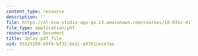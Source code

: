 ```yaml
---
content_type: resource
description: ''
file: https://ol-ocw-studio-app-qa.s3.amazonaws.com/courses/18-03sc-differential-equations-fall-2011/5552520069f6bf32be2ca9781cece7aa_X5-ucBtneVM.pdf
file_type: application/pdf
resourcetype: Document
title: 3play pdf file
uid: 55525200-69f6-bf32-be2c-a9781cece7aa
---
```

